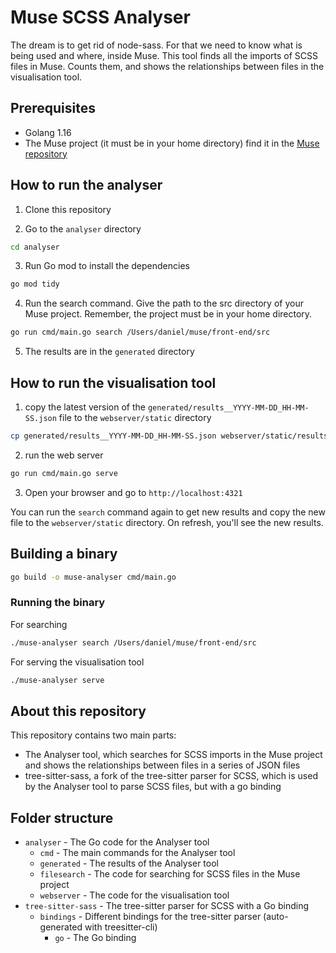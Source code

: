 # Muse SCSS Analyser

The dream is to get rid of node-sass. For that we need to know what is being used and where, inside Muse.
This tool finds all the imports of SCSS files in Muse. Counts them, and shows the relationships between files in the visualisation tool.

## Prerequisites
- Golang 1.16
- The Muse project (it must be in your home directory) find it in the [Muse repository](https://github.com/IndependentIP/muse)

## How to run the analyser
1. Clone this repository

2. Go to the `analyser` directory
```bash
cd analyser
```

3. Run Go mod to install the dependencies
```bash
go mod tidy
```

4. Run the search command. Give the path to the src directory of your Muse project. Remember, the project must be in your home directory.
```bash
go run cmd/main.go search /Users/daniel/muse/front-end/src
```

5. The results are in the `generated` directory

## How to run the visualisation tool
1. copy the latest version of the `generated/results__YYYY-MM-DD_HH-MM-SS.json` file to the `webserver/static` directory
```bash
cp generated/results__YYYY-MM-DD_HH-MM-SS.json webserver/static/results.json
```

2. run the web server
```bash
go run cmd/main.go serve
```

3. Open your browser and go to `http://localhost:4321`

You can run the `search` command again to get new results and copy the new file to the `webserver/static` directory. On refresh, you'll see the new results.

## Building a binary
```bash
go build -o muse-analyser cmd/main.go
```

###  Running the binary
For searching
```bash
./muse-analyser search /Users/daniel/muse/front-end/src
```

For serving the visualisation tool
```bash
./muse-analyser serve
```

## About this repository
This repository contains two main parts:
- The Analyser tool, which searches for SCSS imports in the Muse project and shows the relationships between files in a series of JSON files
- tree-sitter-sass, a fork of the tree-sitter parser for SCSS, which is used by the Analyser tool to parse SCSS files, but with a go binding

## Folder structure
- `analyser` - The Go code for the Analyser tool
  - `cmd` - The main commands for the Analyser tool
  - `generated` - The results of the Analyser tool
  - `filesearch` - The code for searching for SCSS files in the Muse project
  - `webserver` - The code for the visualisation tool
- `tree-sitter-sass` - The tree-sitter parser for SCSS with a Go binding
  - `bindings` - Different bindings for the tree-sitter parser (auto-generated with treesitter-cli)
    - `go` - The Go binding















